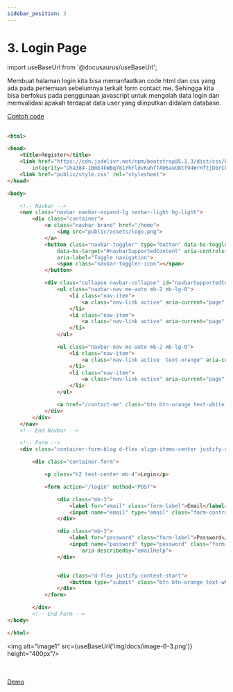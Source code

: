 ```yaml
---
sidebar_position: 3
---
```


# 3. Login Page

import useBaseUrl from '@docusaurus/useBaseUrl';

Membuat halaman login kita bisa memanfaatkan code html dan css yang ada pada pertemuan sebelumnya terkait form contact me. Sehingga kita bisa berfokus pada penggunaan javascript untuk mengolah data login dan memvalidasi apakah terdapat data user yang diinputkan didalam database.

<a class="btn-example-code" href="https://github.com/demo-dumbways/ebook-code-result-chapter-2/blob/day6-2.login-page/views/login.hbs">
Contoh code 
</a>

<br />
<br />

```html title="login.hbs"
<html>

<head>
    <title>Register</title>
    <link href="https://cdn.jsdelivr.net/npm/bootstrap@5.1.3/dist/css/bootstrap.min.css" rel="stylesheet"
        integrity="sha384-1BmE4kWBq78iYhFldvKuhfTAU6auU8tT94WrHftjDbrCEXSU1oBoqyl2QvZ6jIW3" crossorigin="anonymous">
    <link href="public/style.css" rel="stylesheet">
</head>

<body>

    <!-- Navbar -->
    <nav class="navbar navbar-expand-lg navbar-light bg-light">
        <div class="container">
            <a class="navbar-brand" href="/home">
                <img src="public/assets/logo.png">
            </a>
            <button class="navbar-toggler" type="button" data-bs-toggle="collapse"
                data-bs-target="#navbarSupportedContent" aria-controls="navbarSupportedContent" aria-expanded="false"
                aria-label="Toggle navigation">
                <span class="navbar-toggler-icon"></span>
            </button>

            <div class="collapse navbar-collapse" id="navbarSupportedContent">
                <ul class="navbar-nav me-auto mb-2 mb-lg-0">
                    <li class="nav-item">
                        <a class="nav-link active" aria-current="page" href="/home">Home</a>
                    </li>
                    <li class="nav-item">
                        <a class="nav-link active" aria-current="page" href="/blog">Blog</a>
                    </li>
                </ul>

                <ul class="navbar-nav ms-auto mb-2 mb-lg-0">
                    <li class="nav-item">
                        <a class="nav-link active  text-orange" aria-current="page" href="/register">Register</a>
                    </li>
                    <li class="nav-item">
                        <a class="nav-link active" aria-current="page" href="/login">Login</a>
                    </li>
                </ul>

                <a href="/contact-me" class="btn btn-orange text-white px-4 ms-5">Contact Me</a>
            </div>
        </div>
    </nav>
    <!-- End Navbar -->

    <!-- Form -->
    <div class="container-form-blog d-flex align-items-center justify-content-center">

        <div class="container-form">

            <p class="h2 text-center mb-4">Login</p>

            <form action="/login" method="POST">

                <div class="mb-3">
                    <label for="email" class="form-label">Email</label>
                    <input name="email" type="email" class="form-control" id="email" aria-describedby="emailHelp">
                </div>

                <div class="mb-3">
                    <label for="password" class="form-label">Password</label>
                    <input name="password" type="password" class="form-control" id="password"
                        aria-describedby="emailHelp">
                </div>


                <div class="d-flex justify-content-start">
                    <button type="submit" class="btn btn-orange text-white mt-5">Submit</button>
                </div>
            </form>

        </div>
        <!-- End Form -->
</body>

</html>
```

<img alt="image1" src={useBaseUrl('img/docs/image-6-3.png')} height="400px"/>

<br />
<br />

<div>
<a class="btn-demo" href="https://personal-web-chapter-2.herokuapp.com/login">
Demo
</a>
</div>